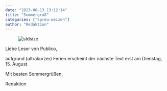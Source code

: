 ```yaml
---
date: "2023-08-13 13:12:14"
title: "Sommergruß"
categories: ["spreu-weizen"]
author: "Redaktion"
---
```



<figure>
<img src="https://www.publicomag.com/wp-content/uploads/2023/08/Sommergruss.jpg" alt=stdsize>
</figure>



Liebe Leser von Publico,

aufgrund (ultrakurzer) Ferien erscheint der nächste Text erst am Dienstag, 15. August.

Mit besten Sommergrüßen,

Redaktion



